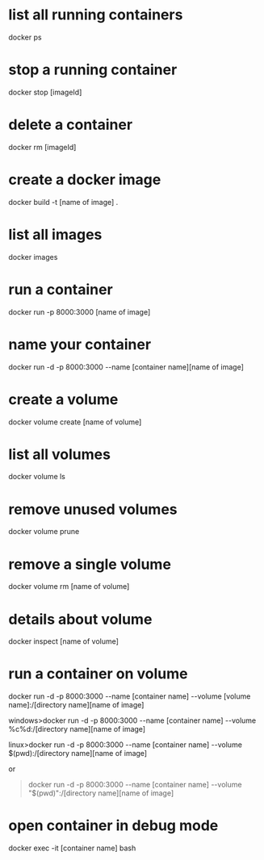 # list all running containers

docker ps

# stop a running container

docker stop [imageId]

# delete a container

docker rm [imageId]

# create a docker image

docker build -t [name of image] .

# list all images

docker images

# run a container

docker run -p 8000:3000 [name of image]

# name your container

docker run -d -p 8000:3000 --name [container name][name of image]

# create a volume

docker volume create [name of volume]

# list all volumes

docker volume ls

# remove unused volumes

docker volume prune

# remove a single volume

docker volume rm [name of volume]

# details about volume

docker inspect [name of volume]

# run a container on volume

docker run -d -p 8000:3000 --name [container name] --volume [volume name]:/[directory name][name of image]

windows>docker run -d -p 8000:3000 --name [container name] --volume %c%d:/[directory name][name of image]

linux>docker run -d -p 8000:3000 --name [container name] --volume \$(pwd):/[directory name][name of image]

or

> docker run -d -p 8000:3000 --name [container name] --volume "\$(pwd)":/[directory name][name of image]

# open container in debug mode

docker exec -it [container name] bash
